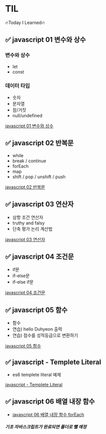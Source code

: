 # TIL
 🔥Today I Learned🔥

## ✅ javascript 01 변수와 상수

### 변수와 상수
- let
- const

### 데이터 타입
- 숫자
- 문자열
- 참/거짓
- null/undefined

<a href="https://velog.io/@hongduhyeon/javascript-1.-%EB%B3%80%EC%88%98">javascript 01 변수와 상수</a>

## ✅ javascript 02 반복문

- while
- break / continue
- forEach
- map
- shift / pop / unshift / push

<a href="https://velog.io/@hongduhyeon/javascript-2.-%EB%B0%98%EB%B3%B5%EB%AC%B8">javascript 02 반복문</a>

## ✅ javascript 03 연산자

- 삼항 조건 연산자
- truthy and falsy
- 단축 평가 논리 계산법

<a href="https://velog.io/@hongduhyeon/javascript-3.-%EC%97%B0%EC%82%B0%EC%9E%90">javascript 03 연산자<a>

## ✅ javascript 04 조건문

- if문
- if-else문
- if-else if문

<a href="https://velog.io/@hongduhyeon/javascript-4.-%EC%A1%B0%EA%B1%B4%EB%AC%B8">javascript 04 조건문<a>
 
 ## ✅ javascript 05 함수

- 함수
- 연습) hello Duhyeon 출력
- 연습) 점수를 성적등급으로 변환하기

<a href="https://velog.io/@hongduhyeon/javascript-05.-%ED%95%A8%EC%88%98">javascript 05 함수<a>
 
 ## ✅ javascript - Templete Literal
 
 - es6 templete literal 예제
 
 <a href="https://velog.io/@hongduhyeon/javascript-Templete-Literal">javascript - Templete Literal</a>
 
  ## ✅ javascript 06 배열 내장 함수
 
  - <a href="https://velog.io/@hongduhyeon/javascript-6.-%EB%B0%B0%EC%97%B4-%EB%82%B4%EC%9E%A5-%ED%95%A8%EC%88%98-forEach">javascript 06 배열 내장 함수 forEach</a>
 
 ##### 기초 자바스크립트가 완료되면 폴더로 뺄 예정

